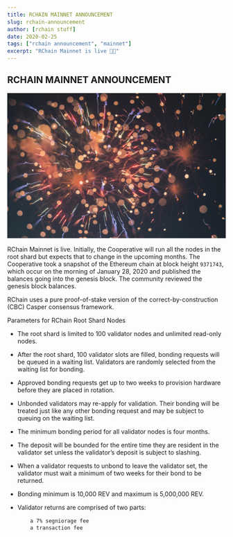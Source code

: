 ```yaml
---
title: RCHAIN MAINNET ANNOUNCEMENT
slug: rchain-announcement
author: [rchain stuff]
date: 2020-02-25
tags: ["rchain announcement", "mainnet"]
excerpt: "RChain Mainnet is live 🌟🎉"
---
```


## RCHAIN MAINNET ANNOUNCEMENT

![mainnet](./images/concert.jpg)

RChain Mainnet is live. Initially, the Cooperative will run all the nodes in the root shard but expects that to change in the upcoming months. The Cooperative took a snapshot of the Ethereum chain at block height `9371743`, which occur on the morning of January 28, 2020 and published the balances going into the genesis block. The community reviewed the genesis block balances.

RChain uses a pure proof-of-stake version of the correct-by-construction (CBC) Casper consensus framework.

Parameters for RChain Root Shard Nodes

- The root shard is limited to 100 validator nodes and unlimited read-only nodes.
- After the root shard, 100 validator slots are filled, bonding requests will be queued in a waiting list. Validators are randomly selected from the waiting list for bonding.
- Approved bonding requests get up to two weeks to provision hardware before they are placed in rotation.
- Unbonded validators may re-apply for validation. Their bonding will be treated just like any other bonding request and may be subject to queuing on the waiting list.
- The minimum bonding period for all validator nodes is four months.
- The deposit will be bounded for the entire time they are resident in the validator set unless the validator’s deposit is subject to slashing.
- When a validator requests to unbond to leave the validator set, the validator must wait a minimum of two weeks for their bond to be returned.
- Bonding minimum is 10,000 REV and maximum is 5,000,000 REV.
- Validator returns are comprised of two parts:

      	  a 7% segniorage fee
      	  a transaction fee
